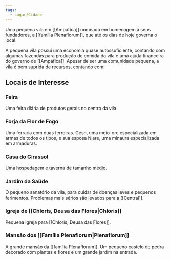 ```yaml
---
tags:
  - Lugar/Cidade
---
```

Uma pequena vila em [[Ampáfica]] nomeada em homenagem à seus fundadores, a [[família Plenaflorum]], que até os dias de hoje governa o local.

A pequena vila possui uma economia quase autossuficiente, contando com algumas fazendas para produção de comida da vila e uma ajuda financeira do governo de [[Ampáfica]]. Apesar de ser uma comunidade pequena, a vila é bem suprida de recursos, contando com:

## Locais de Interesse
### Feira
Uma feira diária de produtos gerais no centro da vila.

### Forja da Flor de Fogo
Uma ferraria com duas ferreiras. Gesh, uma meio-orc especializada em armas de todos os tipos, e sua esposa Niare, uma minaura especializada em armaduras.

### Casa do Girassol
Uma hospedagem e taverna de tamanho médio.

### Jardim da Saúde
O pequeno sanatório da vila, para cuidar de doenças leves e pequenos ferimentos. Problemas mais sérios são levados para a [[Central]].

### Igreja de [[Chloris, Deusa das Flores|Chloris]]
Pequena igreja para [[Chloris, Deusa das Flores]].

### Mansão dos [[Família Plenaflorum|Plenaflorum]]
A grande mansão da [[família Plenaflorum]]. Um pequeno castelo de pedra decorado com plantas e flores e um grande jardim na entrada.
